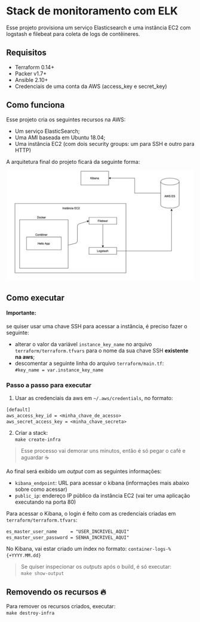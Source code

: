 # Stack de monitoramento com ELK
Esse projeto provisiona um serviço Elasticsearch e uma instância EC2 com logstash e filebeat para coleta de logs de contêineres.

## Requisitos
* Terraform 0.14+
* Packer v1.7+
* Ansible 2.10+
* Credenciais de uma conta da AWS (access_key e secret_key)

## Como funciona

Esse projeto cria os seguintes recursos na AWS:
* Um serviço ElasticSearch;
* Uma AMI baseada em Ubuntu 18.04;
* Uma instância EC2 (com dois security groups: um para SSH e outro para HTTP)


A arquitetura final do projeto ficará da seguinte forma:

![](img/architecture.png)

## Como executar

#### **Importante:** 
se quiser usar uma chave SSH para acessar a instância, é preciso fazer o seguinte:    
* alterar o valor da  variável `instance_key_name`  no arquivo `terraform/terraform.tfvars` para o nome da sua chave SSH **existente na aws**;
* descomentar a seguinte linha do arquivo `terraform/main.tf`:    
 `#key_name = var.instance_key_name`

### Passo a passo para executar

1. Usar as credenciais da aws em `~/.aws/credentials`, no formato:
```
[default]
aws_access_key_id = <minha_chave_de_acesso>
aws_secret_access_key = <minha_chave_secreta>
```

2. Criar a stack:   
`make create-infra`

> Esse processo vai demorar uns minutos, então é só pegar o café e aguardar ☕

Ao final será exibido um *output* com as seguintes informações:
* `kibana_endpoint`: URL para acessar o kibana (informações mais abaixo sobre como acessar)
* `public_ip`: endereço IP público da instância EC2 (vai ter uma aplicação executando na porta 80)

Para acessar o Kibana, o login é feito com as credenciais criadas em `terraform/terraform.tfvars`:

```
es_master_user_name     = "USER_INCRIVEL_AQUI"
es_master_user_password = SENHA_INCRIVEL_AQUI"
```
No Kibana, vai estar criado um índex no formato: `container-logs-%{+YYYY.MM.dd}`

> Se quiser inspecionar os *outputs* após o build, é só executar:   
`make show-output`

## Removendo os recursos 🔥
Para remover os recursos criados, executar:   
`make destroy-infra`

